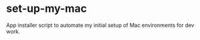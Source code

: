 # set-up-my-mac
App installer script to automate my initial setup of Mac environments for dev work.
